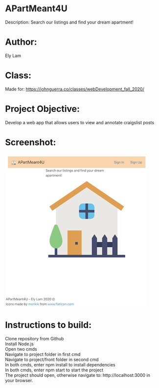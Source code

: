 # APartMeant4U
Description: Search our listings and find your dream apartment!
# Author: 
Ely Lam
# Class:
Made for: https://johnguerra.co/classes/webDevelopment_fall_2020/
# Project Objective: 
Develop a web app that allows users to view and annotate craigslist posts 
# Screenshot:
![screenshot](./APM4U_Screenshot.png)
# Instructions to build:
  Clone repository from Github\
  Install Node.js\
  Open two cmds\
  Navigate to project folder in first cmd\
  Navigate to project/front folder in second cmd\
  In both cmds, enter npm install to install dependencies\
  In both cmds, enter npm start to start the project\
  The project should open, otherwise navigate to: http://localhost:3000 in your browser.